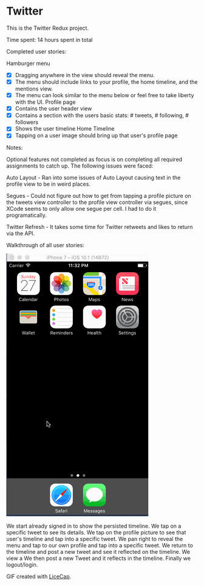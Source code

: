 # Twitter

This is the Twitter Redux project.

Time spent: 14 hours spent in total

Completed user stories:

Hamburger menu
* [x] Dragging anywhere in the view should reveal the menu.
* [x] The menu should include links to your profile, the home timeline, and the mentions view.
* [x] The menu can look similar to the menu below or feel free to take liberty with the UI.
Profile page
* [x] Contains the user header view
* [x] Contains a section with the users basic stats: # tweets, # following, # followers
* [x] Shows the user timeline
Home Timeline
* [x] Tapping on a user image should bring up that user's profile page

Notes:

Optional features not completed as focus is on completing all required assignments to catch up.
The following issues were faced:
 
  Auto Layout
    - Ran into some issues of Auto Layout causing text in the profile view to be in weird places.
    
  Segues
    - Could not figure out how to get from tapping a profile picture on the tweets view controller to the profile view controller via segues, since XCode seems to only allow one segue per cell. I had to do it programatically.
    
  Twitter Refresh
    - It takes some time for Twitter retweets and likes to return via the API.
   
Walkthrough of all user stories:

![Video Walkthrough](VideoWalkthrough.gif)

We start already signed in to show the persisted timeline. We tap on a specific tweet to see its details. We tap on the profile picture to see that user's timeline and tap into a specific tweet. We pan right to reveal the menu and tap to our own profile and tap into a specific tweet. We return to the timeline and post a new tweet and see it reflected on the timeline. We view a We then post a new Tweet and it reflects in the timeline. Finally we logout/login.

GIF created with [LiceCap](http://www.cockos.com/licecap/).
